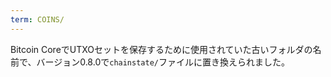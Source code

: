 ```yaml
---
term: COINS/
---
```


Bitcoin CoreでUTXOセットを保存するために使用されていた古いフォルダの名前で、バージョン0.8.0で`chainstate/`ファイルに置き換えられました。